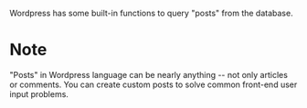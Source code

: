Wordpress has some built-in functions to query "posts" from the database. 


# Note

"Posts" in Wordpress language can be nearly anything -- not only articles or comments. You can create custom posts to solve common front-end user input problems. 

